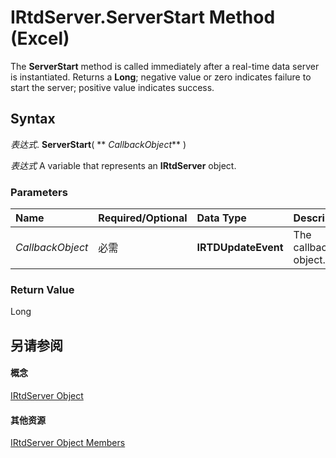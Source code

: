 
# IRtdServer.ServerStart Method (Excel)

The  **ServerStart** method is called immediately after a real-time data server is instantiated. Returns a **Long**; negative value or zero indicates failure to start the server; positive value indicates success.


## Syntax

 _表达式_. **ServerStart**( ** _CallbackObject_** )

 _表达式_ A variable that represents an **IRtdServer** object.


### Parameters



|**Name**|**Required/Optional**|**Data Type**|**Description**|
|:-----|:-----|:-----|:-----|
| _CallbackObject_|必需|**IRTDUpdateEvent**|The callback object.|

### Return Value

Long


## 另请参阅


#### 概念


[IRtdServer Object](6a85aa64-9514-74bb-3c63-141275f1b671.md)
#### 其他资源


[IRtdServer Object Members](http://msdn.microsoft.com/library/90baa971-8dc0-b4b9-77c4-72530f1aaf21%28Office.15%29.aspx)